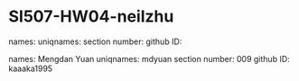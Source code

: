 # SI507-HW04-neilzhu

 names:
 uniqnames: 
 section number:
 github ID:

 names: Mengdan Yuan
 uniqnames: mdyuan
 section number: 009
 github ID: kaaaka1995
 
 
